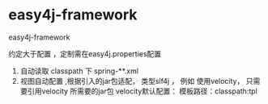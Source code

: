 # easy4j-framework
easy4j-framework

约定大于配置 ，定制需在easy4j.properties配置

1. 自动读取 classpath 下 spring-**.xml
2. 视图自动配置 ,根据引入的jar包适配， 类型slf4j ， 例如 使用velocity， 只需要引用velocity 所需要的jar包
    velocity默认配置： 模板路径：classpath:tpl



